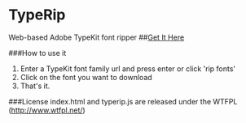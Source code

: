 # TypeRip
Web-based Adobe TypeKit font ripper
##[Get It Here](http://codezombie.github.io/TypeRip/)

###How to use it
  1. Enter a TypeKit font family url and press enter or click 'rip fonts'
  2. Click on the font you want to download
  3. That's it.

###License
index.html and typerip.js are released under the WTFPL (http://www.wtfpl.net/)